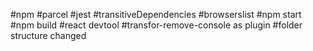 #npm
#parcel
#jest
#transitiveDependencies
#browserslist
#npm start
#npm build
#react devtool
#transfor-remove-console as plugin
#folder structure changed

<!-- 
React Devtool
jest

 -->